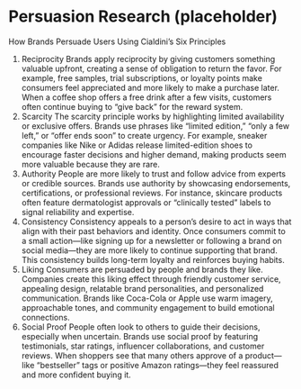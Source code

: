 # Persuasion Research (placeholder)
How Brands Persuade Users Using Cialdini’s Six Principles

1. Reciprocity
Brands apply reciprocity by giving customers something valuable upfront, creating a sense of obligation to return the favor. For example, free samples, trial subscriptions, or loyalty points make consumers feel appreciated and more likely to make a purchase later. When a coffee shop offers a free drink after a few visits, customers often continue buying to “give back” for the reward system.
2. Scarcity
The scarcity principle works by highlighting limited availability or exclusive offers. Brands use phrases like “limited edition,” “only a few left,” or “offer ends soon” to create urgency. For example, sneaker companies like Nike or Adidas release limited-edition shoes to encourage faster decisions and higher demand, making products seem more valuable because they are rare.
3. Authority
People are more likely to trust and follow advice from experts or credible sources. Brands use authority by showcasing endorsements, certifications, or professional reviews. For instance, skincare products often feature dermatologist approvals or “clinically tested” labels to signal reliability and expertise.
4. Consistency
Consistency appeals to a person’s desire to act in ways that align with their past behaviors and identity. Once consumers commit to a small action—like signing up for a newsletter or following a brand on social media—they are more likely to continue supporting that brand. This consistency builds long-term loyalty and reinforces buying habits.
5. Liking
Consumers are persuaded by people and brands they like. Companies create this liking effect through friendly customer service, appealing design, relatable brand personalities, and personalized communication. Brands like Coca-Cola or Apple use warm imagery, approachable tones, and community engagement to build emotional connections.
6. Social Proof
People often look to others to guide their decisions, especially when uncertain. Brands use social proof by featuring testimonials, star ratings, influencer collaborations, and customer reviews. When shoppers see that many others approve of a product—like “bestseller” tags or positive Amazon ratings—they feel reassured and more confident buying it.
